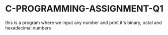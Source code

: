 # C-PROGRAMMING-ASSIGNMENT-Q1
this is a program where we input any number and print it's binary, octal and hexadecimal numbers
